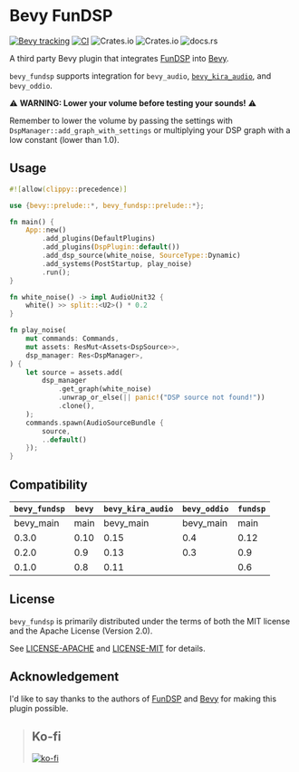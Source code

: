 # Bevy FunDSP

[![Bevy tracking](https://img.shields.io/badge/Bevy%20tracking-main-lightblue)](https://github.com/bevyengine/bevy/blob/main/docs/plugins_guidelines.md#main-branch-tracking) [![CI](https://github.com/harudagondi/bevy_fundsp/actions/workflows/rust.yml/badge.svg)](https://github.com/harudagondi/bevy_fundsp/actions/workflows/rust.yml) ![Crates.io](https://img.shields.io/crates/v/bevy_fundsp) ![Crates.io](https://img.shields.io/crates/l/bevy_fundsp) ![docs.rs](https://img.shields.io/docsrs/bevy_fundsp)

A third party Bevy plugin that integrates [FunDSP] into [Bevy].

`bevy_fundsp` supports integration for `bevy_audio`, [`bevy_kira_audio`], and `bevy_oddio`.

[FunDSP]: https://github.com/SamiPerttu/fundsp
[Bevy]: https://github.com/bevyengine/bevy
[`bevy_kira_audio`]: https://github.com/NiklasEi/bevy_kira_audio
[`bevy_oddio`]: https://github.com/harudagondi/bevy_oddio

⚠ **WARNING: Lower your volume before testing your sounds!** ⚠

Remember to lower the volume by passing the settings with `DspManager::add_graph_with_settings`
or multiplying your DSP graph with a low constant (lower than 1.0).

## Usage

```rust no_run
#![allow(clippy::precedence)]

use {bevy::prelude::*, bevy_fundsp::prelude::*};

fn main() {
    App::new()
        .add_plugins(DefaultPlugins)
        .add_plugins(DspPlugin::default())
        .add_dsp_source(white_noise, SourceType::Dynamic)
        .add_systems(PostStartup, play_noise)
        .run();
}

fn white_noise() -> impl AudioUnit32 {
    white() >> split::<U2>() * 0.2
}

fn play_noise(
    mut commands: Commands,
    mut assets: ResMut<Assets<DspSource>>,
    dsp_manager: Res<DspManager>,
) {
    let source = assets.add(
        dsp_manager
            .get_graph(white_noise)
            .unwrap_or_else(|| panic!("DSP source not found!"))
            .clone(),
    );
    commands.spawn(AudioSourceBundle {
        source,
        ..default()
    });
}

```

## Compatibility

| `bevy_fundsp` | `bevy` | `bevy_kira_audio` | `bevy_oddio` | `fundsp` |
| ------------- | ------ | ----------------- | ------------ | -------- |
| bevy_main     | main   | bevy_main         | bevy_main    | main     |
| 0.3.0         | 0.10   | 0.15              | 0.4          | 0.12     |
| 0.2.0         | 0.9    | 0.13              | 0.3          | 0.9      |
| 0.1.0         | 0.8    | 0.11              |              | 0.6      |

## License

`bevy_fundsp` is primarily distributed under the terms of both the MIT license
and the Apache License (Version 2.0).

See [LICENSE-APACHE](LICENSE-APACHE) and [LICENSE-MIT](LICENSE-MIT) for details.

## Acknowledgement

I'd like to say thanks to the authors of [FunDSP] and [Bevy] for making this plugin possible.

> ## Ko-fi
>
> [![ko-fi](https://ko-fi.com/img/githubbutton_sm.svg)](https://ko-fi.com/D1D11H8FF)
